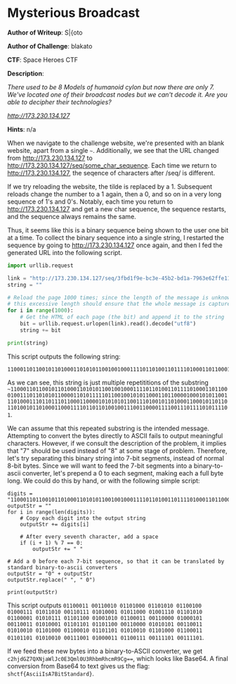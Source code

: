 # Mysterious Broadcast

**Author of Writeup**: S|{oto

**Author of Challenge**: blakato

**CTF**: Space Heroes CTF

**Description**:

*There used to be 8 Models of humanoid cylon but now there are only 7. We've located one of their broadcast nodes but we can't decode it. Are you able to decipher their technologies?*

*http://173.230.134.127*

**Hints**: n/a

When we navigate to the challenge website, we're presented with an blank website, apart from a single `~`.  Additionally, we see that the URL changed from http://173.230.134.127 to http://173.230.134.127/seq/some_char_sequence.  Each time we return to http://173.230.134.127, the seqence of characters after /seq/ is different.

If we try reloading the website, the tilde is replaced by a 1.  Subsequent reloads change the number to a 1 again, then a 0, and so on in a very long sequence of 1's and 0's.  Notably, each time you return to http://173.230.134.127 and get a new char sequence, the sequence restarts, and the sequence always remains the same.

Thus, it seems like this is a binary sequence being shown to the user one bit at a time.  To collect the binary sequence into a single string, I restarted the sequence by going to http://173.230.134.127 once again, and then I fed the generated URL into the following script.

```python
import urllib.request

link = "http://173.230.134.127/seq/3fbd1f9e-bc3e-45b2-bd1a-7963e62ffe11"
string = ""

# Reload the page 1000 times; since the length of the message is unknown,
# this excessive length should ensure that the whole message is captured.
for i in range(1000):
    # Get the HTML of each page (the bit) and append it to the string
    bit = urllib.request.urlopen(link).read().decode("utf8")
    string += bit

print(string)
```

This script outputs the following string:

```
1100011011001011010001101010110010010001111011010011011110100011011000100111011010101100001101011111011001001010110001101100001000101011001110100011101101110110001100001010101011001110100101101000110001011011011010010110100011000111101101101001001110011000011110011101111010111101~1100011011001011010001101010110010010001111011010011011110100011011000100111011010101100001101011111011001001010110001101100001000101011001110100011101101110110001100001010101011001110100101101000110001011011011010010110100011000111101101101001001110011000011110011101111010111101~1100011011001011010001101010110010010001111011010011011110100011011000100111011010101100001101011111011001001010110001101100001000101011001110100011101101110110001100001010101011001110100101101000110001011011011010010110100011000111101101101001001110011000011110011101111010111101~1100011011001011010001101010110010010001111011010011011110100011011000100111011010101100001101011111011001001010110001101100001000101011001110100011101101110
```

As we can see, this string is just multiple repetititions of the substring `~1100011011001011010001101010110010010001111011010011011110100011011000100111011010101100001101011111011001001010110001101100001000101011001110100011101101110110001100001010101011001110100101101000110001011011011010010110100011000111101101101001001110011000011110011101111010111101`.

We can assume that this repeated substring is the intended message.  Attempting to convert the bytes directly to ASCII fails to output meaningful characters.  However, if we consult the description of the problem, it implies that "7" should be used instead of "8" at some stage of problem.  Therefore, let's try separating this binary string into 7-bit segments, instead of normal 8-bit bytes.  Since we will want to feed the 7-bit segments into a binary-to-ascii converter, let's prepend a 0 to each segment, making each a full byte long.  We could do this by hand, or with the following simple script:

```
digits = "1100011011001011010001101010110010010001111011010011011110100011011000100111011010101100001101011111011001001010110001101100001000101011001110100011101101110110001100001010101011001110100101101000110001011011011010010110100011000111101101101001001110011000011110011101111010111101"
outputStr = ""
for i in range(len(digits)):
    # Copy each digit into the output string
    outputStr += digits[i]

    # After every seventh character, add a space
    if (i + 1) % 7 == 0:
        outputStr += " "

# Add a 0 before each 7-bit sequence, so that it can be translated by standard binary-to-ascii converters
outputStr = "0" + outputStr
outputStr.replace(" ", " 0")

print(outputStr)

```

This script outputs  `01100011 00110010 01101000 01101010 01100100 01000111 01011010 00110111 01010001 01011000 01001110 01101010 01100001 01010111 01101100 01001010 01100011 00110000 01000101 00110011 01010001 01101101 01101100 00110000 01010101 00110011 01010010 01101000 01100010 01101101 01010010 01101000 01100011 01101101 01010010 00111001 01000011 01100111 00111101 00111101`.  

If we feed these new bytes into a binary-to-ASCII converter, we get `c2hjdGZ7QXNjaWlJc0E3Qml0U3RhbmRhcmR9Cg==`, which looks like Base64.  A final conversion from Base64 to text gives us the flag: `shctf{AsciiIsA7BitStandard}`.
